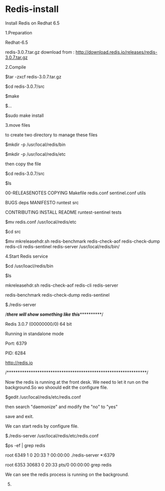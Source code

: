 # Redis-install
Install Redis on Redhat 6.5

1.Preparation 

Redhat-6.5

redis-3.0.7.tar.gz download from : http://download.redis.io/releases/redis-3.0.7.tar.gz

2.Compile

$tar -zxcf redis-3.0.7.tar.gz

$cd redis-3.0.7/src

$make

$...

$sudo make install

3.move files

to create two directory to manage these files

$mkdir -p /usr/local/redis/bin

$mkdir -p /usr/local/redis/etc

then copy the file

$cd redis-3.0.7/src

$ls

00-RELEASENOTES  COPYING  Makefile   redis.conf        sentinel.conf  utils

BUGS             deps     MANIFESTO  runtest           src

CONTRIBUTING     INSTALL  README     runtest-sentinel  tests

$mv redis.conf /usr/local/redis/etc

$cd src

$mv mkreleasehdr.sh redis-benchmark redis-check-aof redis-check-dump redis-cli redis-sentinel redis-server /usr/local/redis/bin/

4.Start Redis service

$cd /usr/loacl/redis/bin

$ls

mkreleasehdr.sh  redis-check-aof   redis-cli       redis-server

redis-benchmark  redis-check-dump  redis-sentinel

$./redis-server

/*********there will show something like this*******************/

Redis 3.0.7 (00000000/0) 64 bit

Running in standalone mode

Port: 6379

PID: 6284

http://redis.io

/****************************************************************/

Now the redis is running at the front desk. We need to let it run on the background.So wo shoould edit the configure file.

$gedit /usr/local/redis/etc/redis.conf

then search "daemonize" and modify the "no" to "yes"

save and exit.

We can start redis by configure file.

$./redis-server /usr/local/redis/etc/redis.conf

$ps -ef | grep redis

root      6349     1  0 20:33 ?        00:00:00 ./redis-server *:6379                    

root      6353 30683  0 20:33 pts/0    00:00:00 grep redis

We can see the redis process is running on the background.

5.


